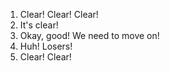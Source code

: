 1. Clear! Clear! Clear!
2. It's clear!
3. Okay, good! We need to move on!
4. Huh! Losers!
5. Clear! Clear!
